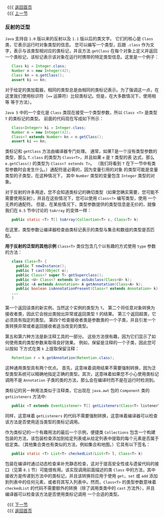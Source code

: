 《《《 [返回首页](../README.md)       <br/>
《《《 [上一节](00_Reflection.md)

### 反射的泛型

`Java` 支持自 `1.0` 版以来的反射以及 `1.1` 版以后的类文字。 它们的核心是 `Class` 类，它表示运行时对象类型的信息。 您可以编写一个类型，后跟 `.class` 作为文字，表示与该类型相对应的类标记，并且方法 `getClass` 在每个对象上定义并返回一个类标记，该标记表示该对象在运行时携带的特定类型信息。这里是一个例子：

```java
   Class ki = Integer.class;
   Number n = new Integer(42);
   Class kn = n.getClass();
   assert ki == kn;
```

对于给定的类加载器，相同的类型总是由相同的类标记表示。为了强调这一点，在这里我们使用标识符（`==` 运算符）比较类标记。但是，在大多数情况下，使用相等 等于方法）。

`Java 5` 中的一个变化是 `Class` 类现在接受一个类型参数，所以 `Class <T>` 是类型 `T` 的类标记的类型。 前面的代码现在写成如下所示：

```java
   Class<Integer> ki = Integer.class;
   Number n = new Integer(42);
   Class<? extends Number> kn = n.getClass();
   assert ki == kn;
```

类标记和 `getClass` 方法由编译器专门处理。 通常，如果T是一个没有类型参数的类型，那么 `T.class` 的类型为 `Class<T>`，并且如果 `e` 是 `T` 类型的表
达式，那么 `e.getClass()` 的类型为 `Class<? extends T>`。 （我们将看到 `T` 在下一节中有类型参数时会发生什么。）通配符是必需的，因为变量引用的对象
的类型可能是变量类型的子类型，在这种情况下， 其中 `Number` 类型的变量包含 `Integer` 类型的对象。

对于反射的许多用途，您不会知道类标记的确切类型（如果您确实需要，您可能不需要使用反射），并且在这些情况下，您可以使用 `Class<?>` 编写类型，使用 一个
无界的通配符。 但是，在某些情况下，类型参数提供的类型信息是无价的，就像我们在 `6.5` 节中讨论的 `toArray` 的变体一样：

```java
   public static <T> T[] toArray(Collection<T> c, Class<T> k)
```

在这里，类型参数让编译器检查由类标记表示的类型与集合和数组的类型是否匹配。

**用于反射的泛型的其他示例** `Class<T>` 类仅包含几个以有趣的方式使用 `type` 参数的方法：

```java
   class Class<T> {
     public T newInstance();
     public T cast(Object o);
     public Class<? super T> getSuperclass();
     public <U> Class<? extends U> asSubclass(Class<U> k);
     public <A extends Annotation> A getAnnotation(Class<A> k);
     public boolean isAnnotationPresent(Class<? extends Annotation> k);
   ...
   }
```

第一个返回该类的新实例，当然这个实例的类型为 `T`。 第二个将任意对象转换为接收者类，因此它会抛出类抛出异常或返回类型 `T` 的结果。 第三个返回超类，它
必须具有指定的类型。 第四个检查接收者类是参数类的一个子类，并且引发一个类转换异常或者返回接收者适当改变的类型。

第五和第六种方法是新注释工具的一部分。 这些方法很有趣，因为它们显示了如何使用类的类型参数来取得良好效果。 例如，保留是注释的一个子类，因此您可以按如
下方式在类 `k` 上提取保留注释：

```java
   Retention r = k.getAnnotation(Retention.class);
```


这种通用类型具有两个优点。 首先，这意味着调用结果不需要强制转换，因为泛型类型系统可以精确地指定正确的类型。其次，这意味着如果您不小心使用类标记调用不是 `Annotation` 子类的类的方法，那么会在编译时而不是在运行时检测到。

类标记的另一种用法类似于注释类，它出现在 `java.awt` 包的 `Component` 类的 `getListeners` 方法中:

```java
   public <T extends EventListener> T[] getListeners(Class<T> listenerType);
```

同样，这意味着 `getListeners` 的代码不需要强制转换，这意味着编译器可以检查该方法是否使用适当类型的类标记调用。

作为类标记的一个有趣用法的最后一个示例，便捷类 `Collections` 包含一个构建包装的方法，该包装检查添加到给定列表或从给定列表中提取的每个元素是否属于给定类。（其他集合类也有类似的方法，例如集合和地图。）它具有以下签名：

```java
   public static <T> List<T> checkedList(List<T> l, Class<T> k)
```

包装在编译时通过动态检查来补充静态检查，这对于提高安全性或与遗留代码的接口（见第 `8.1` 节）可能很有用。该实现调用前面描述的类 `Class` 中的方法，其中接收方是传递到方法中的类标记，并且该转换将应用于使用 `get`，`set` 或 `add` 添加到列表中的任何元素，或者将其写入列表中。然而，`Class<T>` 的类型参数意味着 `checkedList` 的代码不需要额外的转换（除了调用类类中的 `cast` 方法外），并且编译器可以检查该方法是否使用类标记调用 一个合适的类型。

《《《 [下一节](02_Reflected_Types_are_Reifiable_Types.md)      <br/>
《《《 [返回首页](../README.md)